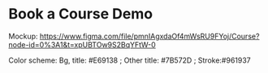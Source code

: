 # Book a Course Demo


Mockup: https://www.figma.com/file/pmnIAgxdaOf4mWsRU9FYoj/Course?node-id=0%3A1&t=xpUBTOw9S2BqYFtW-0

Color scheme: Bg, title: #E69138 ; Other title: #7B572D ; Stroke:#961937